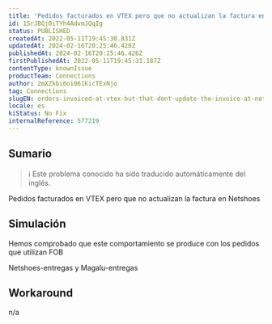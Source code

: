 ```yaml
---
title: 'Pedidos facturados en VTEX pero que no actualizan la factura en Netshoes'
id: 1SrJBQj0iTYh4AdvmJQqIg
status: PUBLISHED
createdAt: 2022-05-11T19:45:30.831Z
updatedAt: 2024-02-16T20:25:46.426Z
publishedAt: 2024-02-16T20:25:46.426Z
firstPublishedAt: 2022-05-11T19:45:31.187Z
contentType: knownIssue
productTeam: Connections
author: 2mXZkbi0oi061KicTExNjo
tag: Connections
slugEN: orders-invoiced-at-vtex-but-that-dont-update-the-invoice-at-netshoes
locale: es
kiStatus: No Fix
internalReference: 577219
---
```


## Sumario

>ℹ️ Este problema conocido ha sido traducido automáticamente del inglés.


Pedidos facturados en VTEX pero que no actualizan la factura en Netshoes



## Simulación


Hemos comprobado que este comportamiento se produce con los pedidos que utilizan FOB

Netshoes-entregas y Magalu-entregas



## Workaround


n/a

